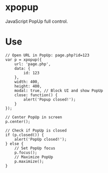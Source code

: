 xpopup
======

JavaScript PopUp full control.

Use
===

    // Open URL in PopUp: page.php?id=123
    var p = xpopup({
        url: 'page.php',
        data: {
            id: 123
        },
        width: 400,
        height: 400,
        modal: true, // Block UI and show PopUp
        close: function() {
            alert('Popup closed!');
        }
    });
    
    // Center PopUp in screen
    p.center();
    
    // Check if PopUp is closed
    if (p.closed()) {
        alert('PopUp closed!');
    } else {
        // Set PopUp focus
        p.focus();
        // Maximize PopUp
        p.maximize();
    }
